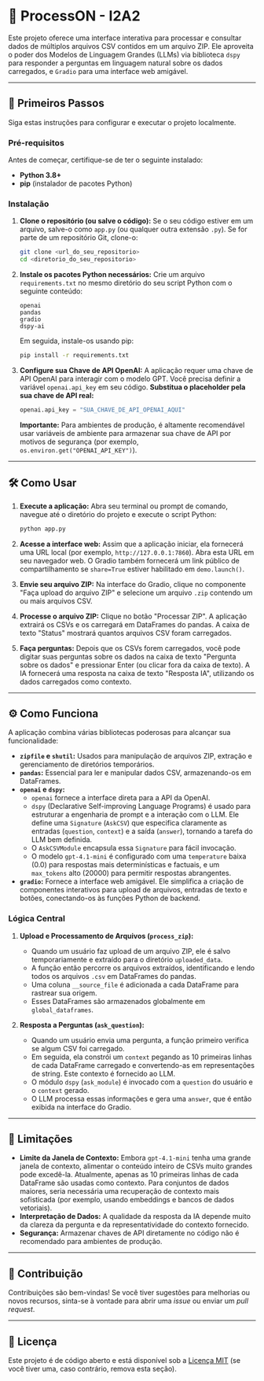 # 🧠 ProcessON - I2A2

Este projeto oferece uma interface interativa para processar e consultar dados de múltiplos arquivos CSV contidos em um arquivo ZIP. Ele aproveita o poder dos Modelos de Linguagem Grandes (LLMs) via biblioteca `dspy` para responder a perguntas em linguagem natural sobre os dados carregados, e `Gradio` para uma interface web amigável.

---

## 🚀 Primeiros Passos

Siga estas instruções para configurar e executar o projeto localmente.

### Pré-requisitos

Antes de começar, certifique-se de ter o seguinte instalado:

* **Python 3.8+**
* **pip** (instalador de pacotes Python)

### Instalação

1.  **Clone o repositório (ou salve o código):**
    Se o seu código estiver em um arquivo, salve-o como `app.py` (ou qualquer outra extensão `.py`). Se for parte de um repositório Git, clone-o:
    ```bash
    git clone <url_do_seu_repositorio>
    cd <diretorio_do_seu_repositorio>
    ```

2.  **Instale os pacotes Python necessários:**
    Crie um arquivo `requirements.txt` no mesmo diretório do seu script Python com o seguinte conteúdo:

    ```
    openai
    pandas
    gradio
    dspy-ai
    ```

    Em seguida, instale-os usando pip:
    ```bash
    pip install -r requirements.txt
    ```

3.  **Configure sua Chave de API OpenAI:**
    A aplicação requer uma chave de API OpenAI para interagir com o modelo GPT.
    Você precisa definir a variável `openai.api_key` em seu código. **Substitua o placeholder pela sua chave de API real:**

    ```python
    openai.api_key = "SUA_CHAVE_DE_API_OPENAI_AQUI"
    ```
    **Importante:** Para ambientes de produção, é altamente recomendável usar variáveis de ambiente para armazenar sua chave de API por motivos de segurança (por exemplo, `os.environ.get("OPENAI_API_KEY")`).

---

## 🛠️ Como Usar

1.  **Execute a aplicação:**
    Abra seu terminal ou prompt de comando, navegue até o diretório do projeto e execute o script Python:
    ```bash
    python app.py
    ```

2.  **Acesse a interface web:**
    Assim que a aplicação iniciar, ela fornecerá uma URL local (por exemplo, `http://127.0.0.1:7860`). Abra esta URL em seu navegador web. O Gradio também fornecerá um link público de compartilhamento se `share=True` estiver habilitado em `demo.launch()`.

3.  **Envie seu arquivo ZIP:**
    Na interface do Gradio, clique no componente "Faça upload do arquivo ZIP" e selecione um arquivo `.zip` contendo um ou mais arquivos CSV.

4.  **Processe o arquivo ZIP:**
    Clique no botão "Processar ZIP". A aplicação extrairá os CSVs e os carregará em DataFrames do pandas. A caixa de texto "Status" mostrará quantos arquivos CSV foram carregados.

5.  **Faça perguntas:**
    Depois que os CSVs forem carregados, você pode digitar suas perguntas sobre os dados na caixa de texto "Pergunta sobre os dados" e pressionar Enter (ou clicar fora da caixa de texto). A IA fornecerá uma resposta na caixa de texto "Resposta IA", utilizando os dados carregados como contexto.

---

## ⚙️ Como Funciona

A aplicação combina várias bibliotecas poderosas para alcançar sua funcionalidade:

* **`zipfile` e `shutil`:** Usados para manipulação de arquivos ZIP, extração e gerenciamento de diretórios temporários.
* **`pandas`:** Essencial para ler e manipular dados CSV, armazenando-os em DataFrames.
* **`openai` e `dspy`:**
    * `openai` fornece a interface direta para a API da OpenAI.
    * `dspy` (Declarative Self-improving Language Programs) é usado para estruturar a engenharia de prompt e a interação com o LLM. Ele define uma `Signature` (`AskCSV`) que especifica claramente as entradas (`question`, `context`) e a saída (`answer`), tornando a tarefa do LLM bem definida.
    * O `AskCSVModule` encapsula essa `Signature` para fácil invocação.
    * O modelo `gpt-4.1-mini` é configurado com uma `temperature` baixa (0.0) para respostas mais determinísticas e factuais, e um `max_tokens` alto (20000) para permitir respostas abrangentes.
* **`gradio`:** Fornece a interface web amigável. Ele simplifica a criação de componentes interativos para upload de arquivos, entradas de texto e botões, conectando-os às funções Python de backend.

### Lógica Central

1.  **Upload e Processamento de Arquivos (`process_zip`):**
    * Quando um usuário faz upload de um arquivo ZIP, ele é salvo temporariamente e extraído para o diretório `uploaded_data`.
    * A função então percorre os arquivos extraídos, identificando e lendo todos os arquivos `.csv` em DataFrames do pandas.
    * Uma coluna `__source_file` é adicionada a cada DataFrame para rastrear sua origem.
    * Esses DataFrames são armazenados globalmente em `global_dataframes`.

2.  **Resposta a Perguntas (`ask_question`):**
    * Quando um usuário envia uma pergunta, a função primeiro verifica se algum CSV foi carregado.
    * Em seguida, ela constrói um `context` pegando as 10 primeiras linhas de cada DataFrame carregado e convertendo-as em representações de string. Este contexto é fornecido ao LLM.
    * O módulo `dspy` (`ask_module`) é invocado com a `question` do usuário e o `context` gerado.
    * O LLM processa essas informações e gera uma `answer`, que é então exibida na interface do Gradio.

---

## 🛑 Limitações

* **Limite da Janela de Contexto:** Embora `gpt-4.1-mini` tenha uma grande janela de contexto, alimentar o conteúdo inteiro de CSVs muito grandes pode excedê-la. Atualmente, apenas as 10 primeiras linhas de cada DataFrame são usadas como contexto. Para conjuntos de dados maiores, seria necessária uma recuperação de contexto mais sofisticada (por exemplo, usando embeddings e bancos de dados vetoriais).
* **Interpretação de Dados:** A qualidade da resposta da IA depende muito da clareza da pergunta e da representatividade do contexto fornecido.
* **Segurança:** Armazenar chaves de API diretamente no código não é recomendado para ambientes de produção.

---

## 🤝 Contribuição

Contribuições são bem-vindas! Se você tiver sugestões para melhorias ou novos recursos, sinta-se à vontade para abrir uma *issue* ou enviar um *pull request*.

---

## 📄 Licença

Este projeto é de código aberto e está disponível sob a [Licença MIT](LICENSE) (se você tiver uma, caso contrário, remova esta seção).